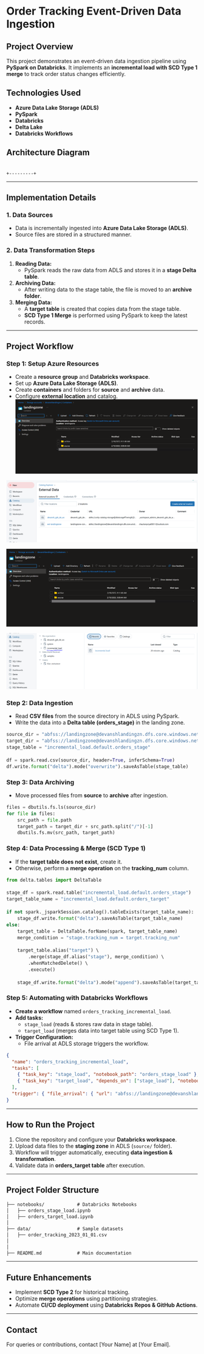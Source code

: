 # Order Tracking Event-Driven Data Ingestion

## Project Overview

This project demonstrates an event-driven data ingestion pipeline using **PySpark on Databricks**. It implements an **incremental load with SCD Type 1 merge** to track order status changes efficiently.

## Technologies Used

- **Azure Data Lake Storage (ADLS)**
- **PySpark**
- **Databricks**
- **Delta Lake**
- **Databricks Workflows**


## Architecture Diagram

                                                                                                                   +---------+

---

## Implementation Details

### **1. Data Sources**

- Data is incrementally ingested into **Azure Data Lake Storage (ADLS)**.
- Source files are stored in a structured manner.

### **2. Data Transformation Steps**

1. **Reading Data:**
   - PySpark reads the raw data from ADLS and stores it in a **stage Delta table**.
2. **Archiving Data:**
   - After writing data to the stage table, the file is moved to an **archive folder**.
3. **Merging Data:**
   - A **target table** is created that copies data from the stage table.
   - **SCD Type 1 Merge** is performed using PySpark to keep the latest records.

---

## **Project Workflow**

### **Step 1: Setup Azure Resources**

- Create a **resource group** and **Databricks workspace**.
- Set up **Azure Data Lake Storage (ADLS)**.
- Create **containers** and folders for **source** and **archive** data.
- Configure **external location** and catalog.
![Alt text](snaps/create-container.PNG)

![Alt text](snaps/create-container-location.PNG)

![Alt text](snaps/create-container.PNG)

![Alt text](snaps/create-catalog.PNG)

### **Step 2: Data Ingestion**

- Read **CSV files** from the source directory in ADLS using PySpark.
- Write the data into a **Delta table (orders_stage)** in the landing zone.

```python
source_dir = "abfss://landingzone@devanshlandingzn.dfs.core.windows.net/source/"
target_dir = "abfss://landingzone@devanshlandingzn.dfs.core.windows.net/archive/"
stage_table = "incremental_load.default.orders_stage"

df = spark.read.csv(source_dir, header=True, inferSchema=True)
df.write.format("delta").mode("overwrite").saveAsTable(stage_table)
```

### **Step 3: Data Archiving**

- Move processed files from **source** to **archive** after ingestion.

```python
files = dbutils.fs.ls(source_dir)
for file in files:
    src_path = file.path
    target_path = target_dir + src_path.split("/")[-1]
    dbutils.fs.mv(src_path, target_path)
```

### **Step 4: Data Processing & Merge (SCD Type 1)**

- If the **target table does not exist**, create it.
- Otherwise, perform a **merge operation** on the **tracking_num** column.

```python
from delta.tables import DeltaTable

stage_df = spark.read.table("incremental_load.default.orders_stage")
target_table_name = "incremental_load.default.orders_target"

if not spark._jsparkSession.catalog().tableExists(target_table_name):
    stage_df.write.format("delta").saveAsTable(target_table_name)
else:
    target_table = DeltaTable.forName(spark, target_table_name)
    merge_condition = "stage.tracking_num = target.tracking_num"
    
    target_table.alias("target") \ 
        .merge(stage_df.alias("stage"), merge_condition) \ 
        .whenMatchedDelete() \ 
        .execute()
    
    stage_df.write.format("delta").mode("append").saveAsTable(target_table_name)
```

### **Step 5: Automating with Databricks Workflows**

- **Create a workflow** named `orders_tracking_incremental_load`.
- **Add tasks:**
  - `stage_load` (reads & stores raw data in stage table).
  - `target_load` (merges data into target table using SCD Type 1).
- **Trigger Configuration:**
  - File arrival at ADLS storage triggers the workflow.

```json
{
  "name": "orders_tracking_incremental_load",
  "tasks": [
    { "task_key": "stage_load", "notebook_path": "orders_stage_load" },
    { "task_key": "target_load", "depends_on": ["stage_load"], "notebook_path": "orders_target_load" }
  ],
  "trigger": { "file_arrival": { "url": "abfss://landingzone@devanshlandingzn.dfs.core.windows.net/source/" } }
}
```

---

## **How to Run the Project**

1. Clone the repository and configure your **Databricks workspace**.
2. Upload data files to the **staging zone** in ADLS (`source/` folder).
3. Workflow will trigger automatically, executing **data ingestion & transformation**.
4. Validate data in **orders_target table** after execution.

---

## **Project Folder Structure**

```
├── notebooks/            # Databricks Notebooks
│   ├── orders_stage_load.ipynb
│   ├── orders_target_load.ipynb
│
├── data/                 # Sample datasets
│   ├── order_tracking_2023_01_01.csv
│
│
├── README.md             # Main documentation
```

---

## **Future Enhancements**

- Implement **SCD Type 2** for historical tracking.
- Optimize **merge operations** using partitioning strategies.
- Automate **CI/CD deployment** using **Databricks Repos & GitHub Actions**.

---

## **Contact**

For queries or contributions, contact [Your Name] at [Your Email].

